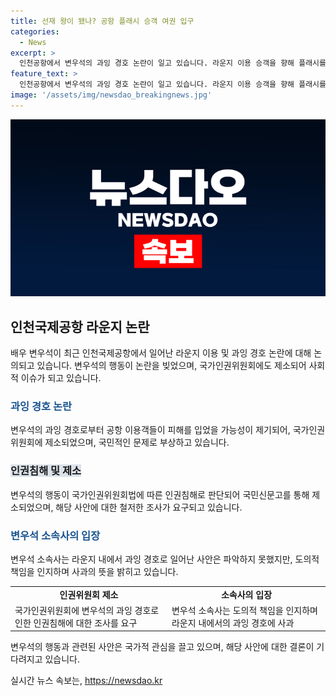 ```yaml
---
title: 선재 왕이 됐나? 공항 플래시 승객 여권 입구
categories:
  - News
excerpt: >
  인천공항에서 변우석의 과잉 경호 논란이 일고 있습니다. 라운지 이용 승객을 향해 플래시를 쏘며 티켓을 검사하고 불법적으로 입구를 막은 사설 경호 업체가 논란이 되었습니다. 국가인권위원회에 제소된 이 사안은 공항과 협의되지 않은 행동으로 국내외에서 큰 관심을 받고 있습니다. 이에 변우석 측은 도의적 책임을 인정하며 사과하고 있습니다. 함께 과잉 경호에 대한 조사와 엄중한 처분을 촉구하고 있습니다.
feature_text: >
  인천공항에서 변우석의 과잉 경호 논란이 일고 있습니다. 라운지 이용 승객을 향해 플래시를 쏘며 티켓을 검사하고 불법적으로 입구를 막은 사설 경호 업체가 논란이 되었습니다. 국가인권위원회에 제소된 이 사안은 공항과 협의되지 않은 행동으로 국내외에서 큰 관심을 받고 있습니다. 이에 변우석 측은 도의적 책임을 인정하며 사과하고 있습니다. 함께 과잉 경호에 대한 조사와 엄중한 처분을 촉구하고 있습니다.
image: '/assets/img/newsdao_breakingnews.jpg'
---
```


<p><img src="/assets/img/newsdao_breakingnews.jpg" alt="implanttips 속보" /></p>

<h2 data-ke-size="size26">인천국제공항 라운지 논란</h2>

<p data-ke-size="size16">배우 변우석이 최근 인천국제공항에서 일어난 라운지 이용 및 과잉 경호 논란에 대해 논의되고 있습니다. 변우석의 행동이 논란을 빚었으며, 국가인권위원회에도 제소되어 사회적 이슈가 되고 있습니다.</p>

<h3><b><span style="color: #1a5490;">과잉 경호 논란</span></b></h3>

<p data-ke-size="size16">변우석의 과잉 경호로부터 공항 이용객들이 피해를 입었을 가능성이 제기되어, 국가인권위원회에 제소되었으며, 국민적인 문제로 부상하고 있습니다.</p>

<h3><b><span style="background-color: #21538527;">인권침해 및 제소</span></b></h3>

<p data-ke-size="size16">변우석의 행동이 국가인권위원회법에 따른 인권침해로 판단되어 국민신문고를 통해 제소되었으며, 해당 사안에 대한 철저한 조사가 요구되고 있습니다.</p>

<h3><b><span style="color: #1a5490;">변우석 소속사의 입장</span></b></h3>

<p data-ke-size="size16">변우석 소속사는 라운지 내에서 과잉 경호로 일어난 사안은 파악하지 못했지만, 도의적 책임을 인지하며 사과의 뜻을 밝히고 있습니다.</p>

<table>
    <tbody>
        <tr>
            <td style="text-align: center; height: 17px;"><b>인권위원회 제소</b></td>
            <td style="text-align: center; height: 17px;"><b>소속사의 입장</b></td>
        </tr>
        <tr>
            <td>국가인권위원회에 변우석의 과잉 경호로 인한 인권침해에 대한 조사를 요구</td>
            <td>변우석 소속사는 도의적 책임을 인지하며 라운지 내에서의 과잉 경호에 사과</td>
        </tr>
    </tbody>
</table>

<p data-ke-size="size16">변우석의 행동과 관련된 사안은 국가적 관심을 끌고 있으며, 해당 사안에 대한 결론이 기다려지고 있습니다.</p>
실시간 뉴스 속보는, <a href="https://newsdao.kr" rel="dofollow">https://newsdao.kr</a>


